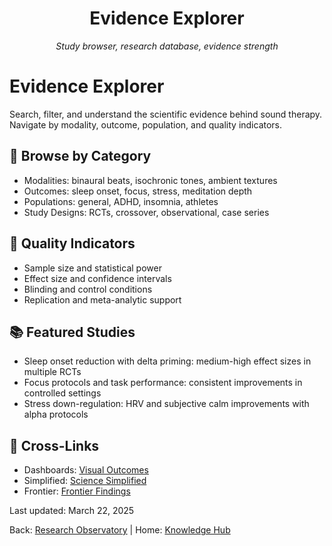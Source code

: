 <div style="text-align:center">
  <h1>Evidence Explorer</h1>
  <p><em>Study browser, research database, evidence strength</em></p>
</div>

# Evidence Explorer

Search, filter, and understand the scientific evidence behind sound therapy. Navigate by modality, outcome, population, and quality indicators.

## 🔎 Browse by Category

- Modalities: binaural beats, isochronic tones, ambient textures
- Outcomes: sleep onset, focus, stress, meditation depth
- Populations: general, ADHD, insomnia, athletes
- Study Designs: RCTs, crossover, observational, case series

## 🧪 Quality Indicators

- Sample size and statistical power
- Effect size and confidence intervals
- Blinding and control conditions
- Replication and meta-analytic support

## 📚 Featured Studies

- Sleep onset reduction with delta priming: medium-high effect sizes in multiple RCTs
- Focus protocols and task performance: consistent improvements in controlled settings
- Stress down-regulation: HRV and subjective calm improvements with alpha protocols

## 🔗 Cross-Links

- Dashboards: <a href="../data-dashboards/index.md">Visual Outcomes</a>
- Simplified: <a href="../science-simplified/index.md">Science Simplified</a>
- Frontier: <a href="../frontier-findings/index.md">Frontier Findings</a>

<div className="page-footer">
  <p>Last updated: March 22, 2025</p>
  <p>Back: <a href="../index.md">Research Observatory</a> | Home: <a href="../../index.md">Knowledge Hub</a></p>
</div>